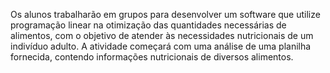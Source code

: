 Os alunos trabalharão em grupos para desenvolver um software que utilize programação linear
na otimização das quantidades necessárias de alimentos, com o objetivo de atender às
necessidades nutricionais de um indivíduo adulto. A atividade começará com uma análise de
uma planilha fornecida, contendo informações nutricionais de diversos alimentos.
